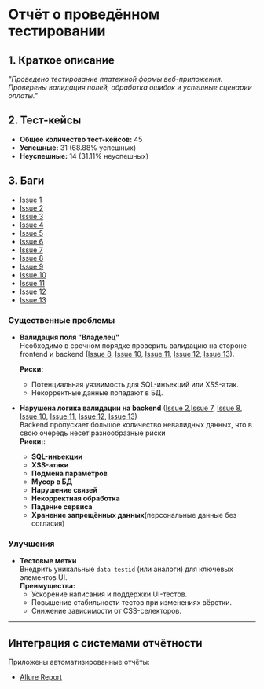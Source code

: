 # Отчёт о проведённом тестировании

## 1. Краткое описание
*"Проведено тестирование платежной формы веб-приложения. Проверены валидация полей, обработка ошибок и успешные сценарии оплаты."*

## 2. Тест-кейсы
- **Общее количество тест-кейсов:** 45
- **Успешные:** 31 (68.88% успешных)
- **Неуспешные:** 14 (31.11% неуспешных)


## 3. Баги
- [Issue 1](https://github.com/Dimmidro11/thesis/issues/1)
- [Issue 2](https://github.com/Dimmidro11/thesis/issues/2)
- [Issue 3](https://github.com/Dimmidro11/thesis/issues/3)
- [Issue 4](https://github.com/Dimmidro11/thesis/issues/4)
- [Issue 5](https://github.com/Dimmidro11/thesis/issues/5)
- [Issue 6](https://github.com/Dimmidro11/thesis/issues/6)
- [Issue 7](https://github.com/Dimmidro11/thesis/issues/7)
- [Issue 8](https://github.com/Dimmidro11/thesis/issues/8)
- [Issue 9](https://github.com/Dimmidro11/thesis/issues/9)
- [Issue 10](https://github.com/Dimmidro11/thesis/issues/10)
- [Issue 11](https://github.com/Dimmidro11/thesis/issues/11)
- [Issue 12](https://github.com/Dimmidro11/thesis/issues/12)
- [Issue 13](https://github.com/Dimmidro11/thesis/issues/13)

### Существенные проблемы
- **Валидация поля "Владелец"**  
  Необходимо в срочном порядке проверить валидацию на стороне frontend и backend
([Issue 8](https://github.com/Dimmidro11/thesis/issues/8), [Issue 10](https://github.com/Dimmidro11/thesis/issues/10), 
[Issue 11](https://github.com/Dimmidro11/thesis/issues/11), [Issue 12](https://github.com/Dimmidro11/thesis/issues/12),
[Issue 13](https://github.com/Dimmidro11/thesis/issues/13)).

  **Риски:**
    - Потенциальная уязвимость для SQL-инъекций или XSS-атак.
    - Некорректные данные попадают в БД.
- **Нарушена логика валидации на backend** ([Issue 2](https://github.com/Dimmidro11/thesis/issues/2),[Issue 7](https://github.com/Dimmidro11/thesis/issues/7),
[Issue 8](https://github.com/Dimmidro11/thesis/issues/8), [Issue 10](https://github.com/Dimmidro11/thesis/issues/10),
[Issue 11](https://github.com/Dimmidro11/thesis/issues/11), [Issue 12](https://github.com/Dimmidro11/thesis/issues/12),
[Issue 13](https://github.com/Dimmidro11/thesis/issues/13))  
  Backend пропускает большое количество невалидных данных, что в свою очередь несет разнообразные риски  
  **Риски:**:
    - **SQL-инъекции**
    - **XSS-атаки**
    - **Подмена параметров**
    - **Мусор в БД**
    - **Нарушение связей**
    - **Некорректная обработка**
    - **Падение сервиса**
    - **Хранение запрещённых данных**(персональные данные без согласия)


### Улучшения
- **Тестовые метки**  
  Внедрить уникальные `data-testid` (или аналоги) для ключевых элементов UI.  
  **Преимущества:**
    - Ускорение написания и поддержки UI-тестов.
    - Повышение стабильности тестов при изменениях вёрстки.
    - Снижение зависимости от CSS-селекторов.



---

## Интеграция с системами отчётности
Приложены автоматизированные отчёты:

- [Allure Report](![image](https://github.com/user-attachments/assets/69c4c6bc-eb9d-4ac0-80dd-3b83ad4fe3c4)
)
